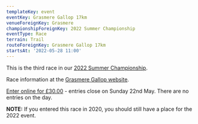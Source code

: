 ```yaml
---
templateKey: event
eventKey: Grasmere Gallop 17km
venueForeignKey: Grasmere
championshipForeignKey: 2022 Summer Championship
eventType: Race
terrain: Trail
routeForeignKey: Grasmere Gallop 17km
startsAt: '2022-05-28 11:00'
---
```

This is the third race in our [2022 Summer Championship](/championships/2022-summer-championship/).

Race information at the [Grasmere Gallop website](https://www.grasmeregallop.co.uk/17km-trail-run/).

[Enter online for £30.00](https://www.sientries.co.uk/event.php?event_id=8324) - entries close on Sunday 22nd May. There are no entries on the day.

**NOTE:** If you entered this race in 2020, you should still have a place for the 2022 event.
